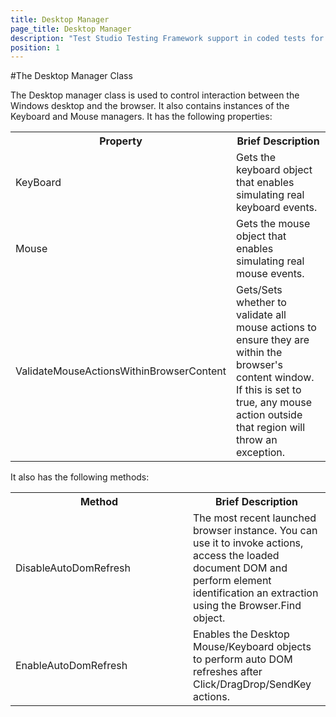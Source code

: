 ```yaml
---
title: Desktop Manager
page_title: Desktop Manager
description: "Test Studio Testing Framework support in coded tests for interactions between the execution machine and browser through the DesktopManager class. "
position: 1
---
```


#The Desktop Manager Class

The Desktop manager class is used to control interaction between the Windows desktop and the browser. It also contains instances of the Keyboard and Mouse managers. It has the following properties:

<table class="docs">
<tr>
	<th>Property</th><th>Brief Description</th>
</tr>
<tr>
	<td>KeyBoard</td>
	<td>Gets the keyboard object that enables simulating real keyboard events.</td>
</tr>
<tr>
	<td>Mouse</td>
	<td>Gets the mouse object that enables simulating real mouse events.</td>
</tr>
<tr>
	<td>ValidateMouseActionsWithinBrowserContent</td>
	<td>Gets/Sets whether to validate all mouse actions to ensure they are within the browser's content window. If this is set to true, any mouse action outside that region will throw an exception.</td>
</tr>
</table>

It also has the following methods:

<table class="docs">
<tr>
	<th style="width: 268px;">Method</th><th>Brief Description</th>
</tr>
<tr>
	<td>DisableAutoDomRefresh</td>
	<td>The most recent launched browser instance. You can use it to invoke actions, access the loaded document DOM and perform element identification an extraction using the Browser.Find object.</td>
</tr>
<tr>
	<td>EnableAutoDomRefresh</td>
	<td>Enables the Desktop Mouse/Keyboard objects to perform auto DOM refreshes after Click/DragDrop/SendKey actions.</td>
</tr>
</table>